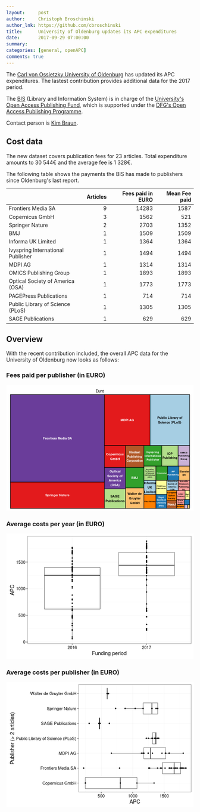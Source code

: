 ```yaml
---
layout:     post
author:     Christoph Broschinski
author_lnk: https://github.com/cbroschinski
title:      University of Oldenburg updates its APC expenditures
date:       2017-09-29 07:00:00
summary:    
categories: [general, openAPC]
comments: true
---
```





The [Carl von Ossietzky University of Oldenburg](https://www.uni-oldenburg.de/en/) has updated its APC expenditures. The lastest contribution provides additional data for the 2017 period.

The [BIS](http://www.bis.uni-oldenburg.de/en/bishome/) (Library and Information System) is in charge of the [University's Open Access Publishing Fund](http://www.bis.uni-oldenburg.de/en/teachingresearchingpublishing/publishing/openaccesspublishing/open-access-publication-fund/), which is supported under the [DFG's Open Access Publishing Programme](http://www.dfg.de/en/research_funding/programmes/infrastructure/lis/funding_opportunities/open_access/).

Contact person is [Kim Braun](mailto:kim.braun@uni-oldenburg.de).

## Cost data



The new dataset covers publication fees for 23 articles. Total expenditure amounts to 30 544€ and the average fee is 1 328€.

The following table shows the payments the BIS has made to publishers since Oldenburg's last report.


|                                  | Articles| Fees paid in EURO| Mean Fee paid|
|:---------------------------------|--------:|-----------------:|-------------:|
|Frontiers Media SA                |        9|             14283|          1587|
|Copernicus GmbH                   |        3|              1562|           521|
|Springer Nature                   |        2|              2703|          1352|
|BMJ                               |        1|              1509|          1509|
|Informa UK Limited                |        1|              1364|          1364|
|Ivyspring International Publisher |        1|              1494|          1494|
|MDPI AG                           |        1|              1314|          1314|
|OMICS Publishing Group            |        1|              1893|          1893|
|Optical Society of America (OSA)  |        1|              1773|          1773|
|PAGEPress Publications            |        1|               714|           714|
|Public Library of Science (PLoS)  |        1|              1305|          1305|
|SAGE Publications                 |        1|               629|           629|

## Overview

With the recent contribution included, the overall APC data for the University of Oldenburg now looks as follows:

### Fees paid per publisher (in EURO)

![plot of chunk tree_oldenburg_2017_09_29_full](/figure/tree_oldenburg_2017_09_29_full-1.png)

###  Average costs per year (in EURO)

![plot of chunk box_oldenburg_2017_09_29_year_full](/figure/box_oldenburg_2017_09_29_year_full-1.png)

###  Average costs per publisher (in EURO)

![plot of chunk box_oldenburg_2017_09_29_publisher_full](/figure/box_oldenburg_2017_09_29_publisher_full-1.png)
